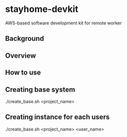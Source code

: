# stayhome-devkit
AWS-based software development kit for remote worker

## Background

## Overview

## How to use

## Creating base system
./create_base.sh <project_name>

## Creating instance for each users
./create_base.sh <project_name> <user_name>
